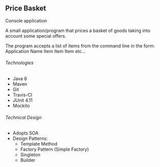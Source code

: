 ## Price Basket

Console application

A small application/program that prices a basket of goods taking into account some special
offers.

The program accepts a list of items from the command line in the form:
Application Name Item Item Item etc...



###### Technologies
* Java 8
* Maven
* Git
* Travis-CI
* JUnit 4.11
* Mockito

###### Technical Design
- Adopts SOA
- Design Patterns:
	- Template Method
	- Factory Pattern (Simple Factory)
	- Singleton
	- Builder




 
